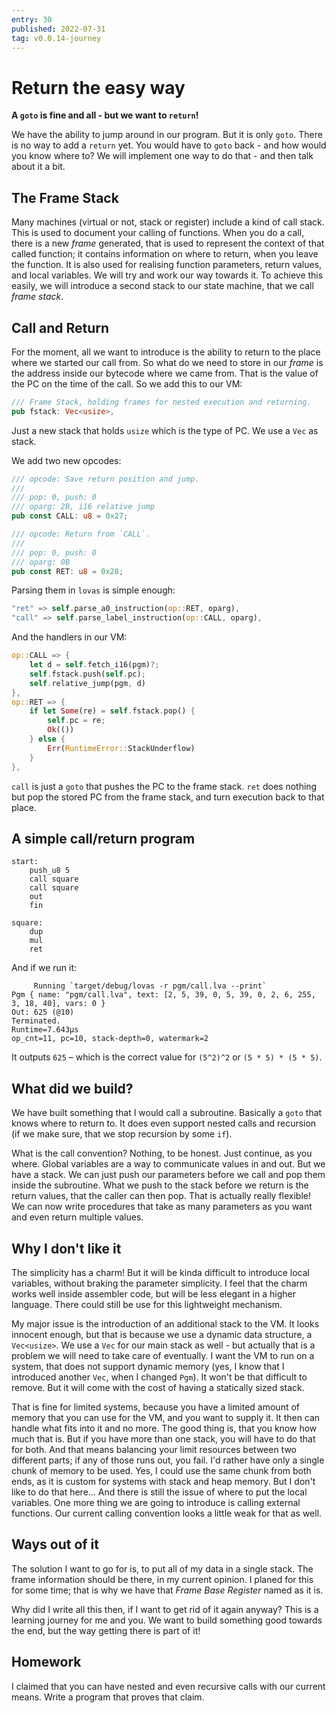 ```yaml
---
entry: 30
published: 2022-07-31
tag: v0.0.14-journey
---
```


# Return the easy way

__A `goto` is fine and all - but we want to `return`!__

We have the ability to jump around in our program. But it is only `goto`. There is no way to add a 
`return` yet. You would have to `goto` back - and how would you know where to? We will implement 
one way to do that - and then talk about it a bit.

## The Frame Stack
Many machines (virtual or not, stack or register) include a kind of call stack. This is used to document 
your calling of functions. When you do a call, there is a new *frame* generated, that is used to represent 
the context of that called function; it contains information on where to return, when you leave the 
function. It is also used for realising function parameters, return values, and local variables. We will 
try and work our way towards it. To achieve this easily, we will introduce a second stack to our 
state machine, that we call *frame stack*.

## Call and Return
For the moment, all we want to introduce is the ability to return to the place where we started our 
call from. So what do we need to store in our *frame* is the address inside our bytecode where 
we came from. That is the value of the PC on the time of the call. So we add this to our VM:

~~~ rust title="src/vm.rs" linenums="36"
/// Frame Stack, holding frames for nested execution and returning.
pub fstack: Vec<usize>,
~~~

Just a new stack that holds `usize` which is the type of PC. We use a `Vec` as stack. 

We add two new opcodes:

~~~ rust title="src/op.rs" linenums="117"
/// opcode: Save return position and jump.
///
/// pop: 0, push: 0
/// oparg: 2B, i16 relative jump
pub const CALL: u8 = 0x27;

/// opcode: Return from `CALL`.
///
/// pop: 0, push: 0
/// oparg: 0B
pub const RET: u8 = 0x28;
~~~

Parsing them in `lovas` is simple enough:

~~~ rust title="src/asm.rs" linenums="300"
"ret" => self.parse_a0_instruction(op::RET, oparg),
"call" => self.parse_label_instruction(op::CALL, oparg),
~~~

And the handlers in our VM:

~~~ rust title="src/vm.rs" linenums="327"
op::CALL => {
    let d = self.fetch_i16(pgm)?;
    self.fstack.push(self.pc);
    self.relative_jump(pgm, d)
},
op::RET => {
    if let Some(re) = self.fstack.pop() {
        self.pc = re;
        Ok(())
    } else {
        Err(RuntimeError::StackUnderflow)
    }
},
~~~

`call` is just a `goto` that pushes the PC to the frame stack. `ret` does nothing but pop the stored PC 
from the frame stack, and turn execution back to that place. 

## A simple call/return program

~~~ title="pgm/call.lva" 
start:
    push_u8 5
    call square
    call square
    out
    fin

square:
    dup
    mul
    ret
~~~

And if we run it: 

~~~
     Running `target/debug/lovas -r pgm/call.lva --print`
Pgm { name: "pgm/call.lva", text: [2, 5, 39, 0, 5, 39, 0, 2, 6, 255, 3, 18, 40], vars: 0 }
Out: 625 (@10)
Terminated.
Runtime=7.643µs
op_cnt=11, pc=10, stack-depth=0, watermark=2
~~~

It outputs `625` &ndash; which is the correct value for `(5^2)^2` or `(5 * 5) * (5 * 5)`.

## What did we build?
We have built something that I would call a subroutine. Basically a `goto` that knows where to return to. 
It does even support nested calls and recursion (if we make sure, that we stop recursion by some `if`). 

What is the call convention? Nothing, to be honest. Just continue, as you where. Global variables are a 
way to communicate values in and out. But we have a stack. We can just push our parameters before we 
call and pop them inside the subroutine. What we push to the stack before we return is the return values, that 
the caller can then pop. That is actually really flexible! We can now write procedures that take as many 
parameters as you want and even return multiple values. 

## Why I don't like it
The simplicity has a charm! But it will be kinda difficult to introduce local variables, without 
braking the parameter simplicity. I feel that the charm works well inside assembler code, but will be less 
elegant in a higher language. There could still be use for this lightweight mechanism.

My major issue is the introduction of an additional stack to the VM. It looks innocent enough, but that 
is because we use a dynamic data structure, a `Vec<usize>`. We use a `Vec` for our main stack as well - but 
actually that is a problem we will need to take care of eventually. I want the VM to run on a system, that 
does not support dynamic memory (yes, I know that I introduced another `Vec`, when I changed `Pgm`). It won't 
be that difficult to remove. But it will come with the cost of having a statically sized stack. 

That is fine 
for limited systems, because you have a limited amount of memory that you can use for the VM, and you want 
to supply it. It then can handle what fits into it and no more. The good thing is, that you know how much that 
is. But if you have more than one stack, you will have to do that for both. And that means balancing your 
limit resources between two different parts; if any of those runs out, you fail. I'd rather have only a single 
chunk of memory to be used. Yes, I could use the same chunk from both ends, as it is custom for systems with 
stack and heap memory. But I don't like to do that here... And there is still the issue of where to put the local 
variables. One more thing we are going to introduce is calling external functions. Our current calling convention 
looks a little weak for that as well.

## Ways out of it
The solution I want to go for is, to put all of my data in a single stack. The frame information should be 
there, in my current opinion. I planed for this for some time; that is why we have that *Frame Base Register*
named as it is.

Why did I write all this then, if I want to get rid of it again anyway? This is a learning journey for me and you. 
We want to build something good towards the end, but the way getting there is part of it!

## Homework
I claimed that you can have nested and even recursive calls with our current means. Write a program that 
proves that claim. 
